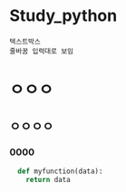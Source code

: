 # Study_python
```
텍스트박스
줄바꿈 입력대로 보임
```
# ㅇㅇㅇ
## ㅇㅇㅇㅇ
### 0000

``` python
  def myfunction(data):
    return data
